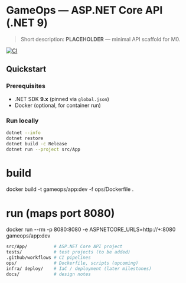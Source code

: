 # GameOps — ASP.NET Core API (.NET 9)

> Short description: **PLACEHOLDER** — minimal API scaffold for M0.

[![CI](https://img.shields.io/github/actions/workflow/status/<org>/<repo>/game_ops_ci.yml?branch=main)](../../actions)

## Quickstart

### Prerequisites
- .NET SDK **9.x** (pinned via `global.json`)
- Docker (optional, for container run)

### Run locally
```bash
dotnet --info
dotnet restore
dotnet build -c Release
dotnet run --project src/App
```

# build
docker build -t gameops/app:dev -f ops/Dockerfile .
# run (maps port 8080)
docker run --rm -p 8080:8080 -e ASPNETCORE_URLS=http://+:8080 gameops/app:dev

```bash
src/App/          # ASP.NET Core API project
tests/            # test projects (to be added)
.github/workflows # CI pipelines
ops/              # Dockerfile, scripts (upcoming)
infra/ deploy/    # IaC / deployment (later milestones)
docs/             # design notes
```